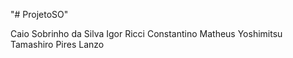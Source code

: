 "# ProjetoSO" 

Caio Sobrinho da Silva
Igor Ricci Constantino
Matheus Yoshimitsu Tamashiro Pires Lanzo